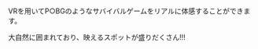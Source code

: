 <div class="jumbotron jumbotron-fluid" style="background: url(ソフトウェア工学image/tubg_top.jpg) center no-repeat; background-size: cover; height: 484px; color: white; font-size: 18pt">
</div>

  VRを用いてP○BGのようなサバイバルゲームをリアルに体感することができます。
  
  
  大自然に囲まれており、映えるスポットが盛りだくさん!!!
